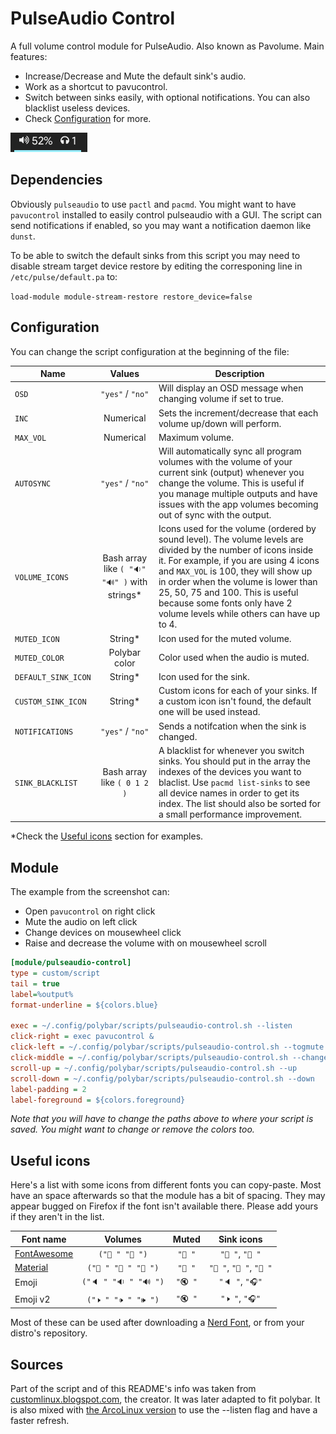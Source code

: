 # PulseAudio Control

A full volume control module for PulseAudio. Also known as Pavolume. Main features:

* Increase/Decrease and Mute the default sink's audio.
* Work as a shortcut to pavucontrol.
* Switch between sinks easily, with optional notifications. You can also blacklist useless devices.
* Check [Configuration](#configuration) for more.

![example](screenshots/example.png)


## Dependencies

Obviously `pulseaudio` to use `pactl` and `pacmd`. You might want to have `pavucontrol` installed to easily control pulseaudio with a GUI. The script can send notifications if enabled, so you may want a notification daemon like `dunst`.

To be able to switch the default sinks from this script you may need to disable stream target device restore by editing the corresponing line in `/etc/pulse/default.pa` to:

`load-module module-stream-restore restore_device=false`


## Configuration

You can change the script configuration at the beginning of the file:

| Name                |  Values          | Description |
| ------------------- | :--------------: | ----------- |
| `OSD`               | `"yes"` / `"no"` | Will display an OSD message when changing volume if set to true. |
| `INC`               | Numerical        | Sets the increment/decrease that each volume up/down will perform. |
| `MAX_VOL`           | Numerical        | Maximum volume. |
| `AUTOSYNC`          | `"yes"` / `"no"` | Will automatically sync all program volumes with the volume of your current sink (output) whenever you change the volume. This is useful if you manage multiple outputs and have issues with the app volumes becoming out of sync with the output. |
| `VOLUME_ICONS`      | Bash array like `( "🔉" "🔊" )` with strings\* | Icons used for the volume (ordered by sound level). The volume levels are divided by the number of icons inside it. For example, if you are using 4 icons and `MAX_VOL` is 100, they will show up in order when the volume is lower than 25, 50, 75 and 100. This is useful because some fonts only have 2 volume levels while others can have up to 4. |
| `MUTED_ICON`        | String\*         | Icon used for the muted volume. |
| `MUTED_COLOR`       | Polybar color    | Color used when the audio is muted. |
| `DEFAULT_SINK_ICON` | String\*         | Icon used for the sink. |
| `CUSTOM_SINK_ICON`  | String\*         | Custom icons for each of your sinks. If a custom icon isn't found, the default one will be used instead. |
| `NOTIFICATIONS`     | `"yes"` / `"no"` | Sends a notifcation when the sink is changed. |
| `SINK_BLACKLIST`    | Bash array like `( 0 1 2 )` | A blacklist for whenever you switch sinks. You should put in the array the indexes of the devices you want to blaclist. Use `pacmd list-sinks` to see all device names in order to get its index. The list should also be sorted for a small performance improvement. |

\*Check the [Useful icons](#useful-icons) section for examples.


## Module

The example from the screenshot can:

* Open `pavucontrol` on right click
* Mute the audio on left click
* Change devices on mousewheel click
* Raise and decrease the volume with on mousewheel scroll

```ini
[module/pulseaudio-control]
type = custom/script
tail = true
label=%output%
format-underline = ${colors.blue}

exec = ~/.config/polybar/scripts/pulseaudio-control.sh --listen
click-right = exec pavucontrol &
click-left = ~/.config/polybar/scripts/pulseaudio-control.sh --togmute
click-middle = ~/.config/polybar/scripts/pulseaudio-control.sh --change
scroll-up = ~/.config/polybar/scripts/pulseaudio-control.sh --up
scroll-down = ~/.config/polybar/scripts/pulseaudio-control.sh --down
label-padding = 2
label-foreground = ${colors.foreground}
```

*Note that you will have to change the paths above to where your script is saved. You might want to change or remove the colors too.*

## Useful icons

Here's a list with some icons from different fonts you can copy-paste. Most have an space afterwards so that the module has a bit of spacing. They may appear bugged on Firefox if the font isn't available there. Please add yours if they aren't in the list.

| Font name                                       | Volumes               | Muted   | Sink icons             |
| ----------------------------------------------- | :-------------------: | :-----: | :--------------------: |
| [FontAwesome](https://fontawesome.com)          | `(" " " ")`         | `" "`  | `" "`, `" "`         |
| [Material](https://material.io/resources/icons) | `(" " " " " ")`    | `" "`  | `" "`, `" "`, `" "` |
| Emoji                                           | `("🔈 " "🔉 " "🔊 ")` | `"🔇 "` | `"🔈 "`, `"🎧"`        |
| Emoji v2                                        | `("🕨 " "🕩 " "🕪 ")`    | `"🔇 "` | `"🕨 "`, `"🎧"`         |

Most of these can be used after downloading a [Nerd Font](https://www.nerdfonts.com/), or from your distro's repository.

##  Sources

Part of the script and of this README's info was taken from [customlinux.blogspot.com](http://customlinux.blogspot.com/2013/02/pavolumesh-control-active-sink-volume.html), the creator. It was later adapted to fit polybar. It is also mixed with [the ArcoLinux version](https://github.com/arcolinux/arcolinux-polybar/blob/master/etc/skel/.config/polybar/scripts/pavolume.sh) to use the --listen flag and have a faster refresh.
